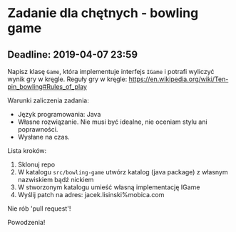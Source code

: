 # Zadanie dla chętnych - bowling game

## Deadline: 2019-04-07 23:59

Napisz klasę `Game`, która implementuje interfejs `IGame` i potrafi wyliczyć wynik gry w kręgle.
Reguły gry w kręgle: https://en.wikipedia.org/wiki/Ten-pin_bowling#Rules_of_play

Warunki zaliczenia zadania:
* Język programowania: Java
* Własne rozwiązanie. Nie musi być idealne, nie oceniam stylu ani poprawności.
* Wysłane na czas.

Lista kroków:
1. Sklonuj repo
2. W katalogu `src/bowling-game` utwórz katalog (java package) z własnym nazwiskiem bądź nickiem
3. W stworzonym katalogu umieść własną implementację IGame
4. Wyślij patch na adres: jacek.lisinski%mobica.com

Nie rób 'pull request'!

Powodzenia!
